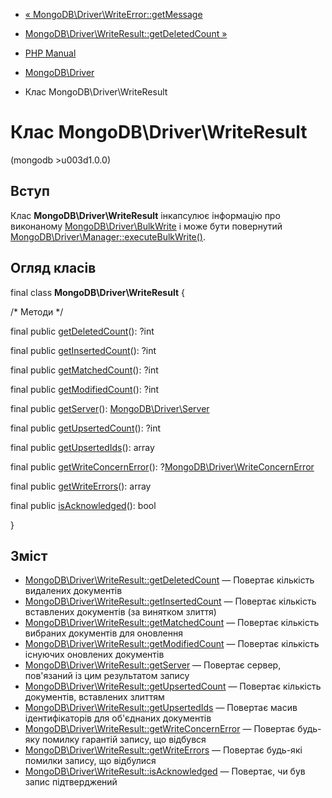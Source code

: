 - [«
MongoDB\Driver\WriteError::getMessage](mongodb-driver-writeerror.getmessage.md)
- [MongoDB\Driver\WriteResult::getDeletedCount
»](mongodb-driver-writeresult.getdeletedcount.md)

- [PHP Manual](index.md)
- [MongoDB\Driver](book.mongodb.md)
- Клас MongoDB\Driver\WriteResult

# Клас MongoDB\Driver\WriteResult

(mongodb \>u003d1.0.0)

## Вступ

Клас **MongoDB\Driver\WriteResult** інкапсулює інформацію про
виконаному
[MongoDB\Driver\BulkWrite](class.mongodb-driver-bulkwrite.md) і може
бути повернутий
[MongoDB\Driver\Manager::executeBulkWrite()](mongodb-driver-manager.executebulkwrite.md).

## Огляд класів

final class **MongoDB\Driver\WriteResult** {

/\* Методи \*/

final public
[getDeletedCount](mongodb-driver-writeresult.getdeletedcount.md)():
?int

final public
[getInsertedCount](mongodb-driver-writeresult.getinsertedcount.md)():
?int

final public
[getMatchedCount](mongodb-driver-writeresult.getmatchedcount.md)():
?int

final public
[getModifiedCount](mongodb-driver-writeresult.getmodifiedcount.md)():
?int

final public [getServer](mongodb-driver-writeresult.getserver.md)():
[MongoDB\Driver\Server](class.mongodb-driver-server.md)

final public
[getUpsertedCount](mongodb-driver-writeresult.getupsertedcount.md)():
?int

final public
[getUpsertedIds](mongodb-driver-writeresult.getupsertedids.md)():
array

final public
[getWriteConcernError](mongodb-driver-writeresult.getwriteconcernerror.md)():
?[MongoDB\Driver\WriteConcernError](class.mongodb-driver-writeconcernerror.md)

final public
[getWriteErrors](mongodb-driver-writeresult.getwriteerrors.md)():
array

final public
[isAcknowledged](mongodb-driver-writeresult.isacknowledged.md)(): bool

}

## Зміст

- [MongoDB\Driver\WriteResult::getDeletedCount](mongodb-driver-writeresult.getdeletedcount.md)
— Повертає кількість видалених документів
- [MongoDB\Driver\WriteResult::getInsertedCount](mongodb-driver-writeresult.getinsertedcount.md)
— Повертає кількість вставлених документів (за винятком злиття)
- [MongoDB\Driver\WriteResult::getMatchedCount](mongodb-driver-writeresult.getmatchedcount.md)
— Повертає кількість вибраних документів для оновлення
- [MongoDB\Driver\WriteResult::getModifiedCount](mongodb-driver-writeresult.getmodifiedcount.md)
— Повертає кількість існуючих оновлених документів
- [MongoDB\Driver\WriteResult::getServer](mongodb-driver-writeresult.getserver.md)
— Повертає сервер, пов'язаний із цим результатом запису
- [MongoDB\Driver\WriteResult::getUpsertedCount](mongodb-driver-writeresult.getupsertedcount.md)
— Повертає кількість документів, вставлених злиттям
- [MongoDB\Driver\WriteResult::getUpsertedIds](mongodb-driver-writeresult.getupsertedids.md)
— Повертає масив ідентифікаторів для об'єднаних документів
- [MongoDB\Driver\WriteResult::getWriteConcernError](mongodb-driver-writeresult.getwriteconcernerror.md)
— Повертає будь-яку помилку гарантій запису, що відбувся
- [MongoDB\Driver\WriteResult::getWriteErrors](mongodb-driver-writeresult.getwriteerrors.md)
— Повертає будь-які помилки запису, що відбулися
- [MongoDB\Driver\WriteResult::isAcknowledged](mongodb-driver-writeresult.isacknowledged.md)
— Повертає, чи був запис підтверджений
